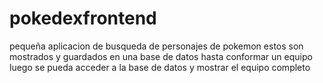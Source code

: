 # pokedexfrontend
pequeña aplicacion de busqueda de personajes de pokemon
estos son mostrados y guardados en una base de datos hasta conformar un equipo
luego se pueda acceder a la base de datos y mostrar el equipo completo
